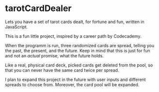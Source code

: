 # tarotCardDealer
Lets you have a set of tarot cards dealt, for fortune and fun, written in JavaScript.

This is a fun little project, inspired by a career path by Codecademy.

When the programm is run, three randomized cards are spread, telling you the past, the present, and the future. Keep in mind that this is just for fun and not an *actual* promise, what the future holds.

Like a real, physical card deck, picked cards get deleted from the pool, so that you can never have the same card twice per spread.

I plan to expand this project in the future with user inputs and different spreads to choose from. Moreover, the card pool will be expanded.
